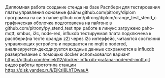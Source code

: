 Дипломная работа
создание стенда на базе Распбери для тестирования платы управления
основные файлы github.com/pitrony/diplom
программа на си в папке github.com/pitrony/diplom/orange_test_stend_c
графическая оболочка подготовлена на пайтоне в github.com/pitrony/py_stend_test
при работе в линукс загружено paho-mqtt, smbus, i2c, node-red, influxdb
тестируемая плата подключена к распбери(на тесте орандж z2) через i2c интерфейс, читаются состояния управляющих устройств и передается по mqtt в nodered, анализируется-декодируется входные данные сохраняются в influxdb 
развертывание с помощью docker использовался вариант https://github.com/emield12/docker-influxdb-grafana-nodered-mqtt.git
видео работы прототипа станции https://disk.yandex.ru/i/EjKzI8LhTOwauA
